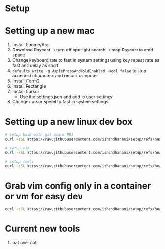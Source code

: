 # Setup

# Setting up a new mac

1. Install Chome/Arc
2. Download Raycast -> turn off spotlight search -> map Raycast to cmd-space
3. Change keyboard rate to fast in system settings using key repeat rate as fast and delay as short
4. `defaults write -g ApplePressAndHoldEnabled -bool false` to stop accented characters and restart computer
5. Install iTerm2
6. Install Rectangle
7. Install Cursor
   - Use the settings.json and add to user settings
8. Change cursor speed to fast in system settings

# Setting up a new linux dev box

```bash
# setup bash with git aware PS1
curl -sSL https://raw.githubusercontent.com/ishandhanani/setup/refs/heads/main/setup-bash.sh | bash

# setup vim
curl -sSL https://raw.githubusercontent.com/ishandhanani/setup/refs/heads/main/setup-vim.sh | bash

# setup tools
curl -sSL https://raw.githubusercontent.com/ishandhanani/setup/refs/heads/main/setup-tools.sh | bash
```

# Grab vim config only in a container or vm for easy dev

```bash
curl -sSL https://raw.githubusercontent.com/ishandhanani/setup/refs/heads/main/setup-vim.sh | bash
```

# Current new tools

1. bat over cat
